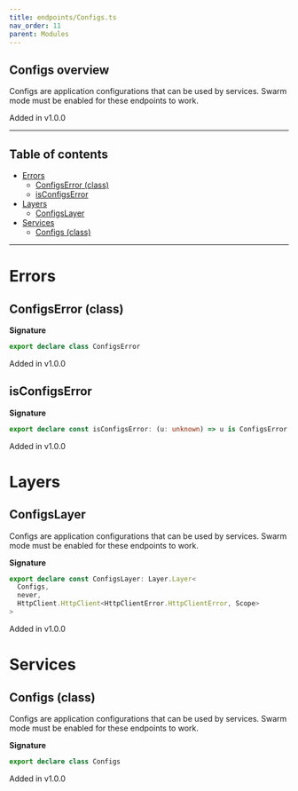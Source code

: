 ```yaml
---
title: endpoints/Configs.ts
nav_order: 11
parent: Modules
---
```


## Configs overview

Configs are application configurations that can be used by services. Swarm
mode must be enabled for these endpoints to work.

Added in v1.0.0

---

<h2 class="text-delta">Table of contents</h2>

- [Errors](#errors)
  - [ConfigsError (class)](#configserror-class)
  - [isConfigsError](#isconfigserror)
- [Layers](#layers)
  - [ConfigsLayer](#configslayer)
- [Services](#services)
  - [Configs (class)](#configs-class)

---

# Errors

## ConfigsError (class)

**Signature**

```ts
export declare class ConfigsError
```

Added in v1.0.0

## isConfigsError

**Signature**

```ts
export declare const isConfigsError: (u: unknown) => u is ConfigsError
```

Added in v1.0.0

# Layers

## ConfigsLayer

Configs are application configurations that can be used by services. Swarm
mode must be enabled for these endpoints to work.

**Signature**

```ts
export declare const ConfigsLayer: Layer.Layer<
  Configs,
  never,
  HttpClient.HttpClient<HttpClientError.HttpClientError, Scope>
>
```

Added in v1.0.0

# Services

## Configs (class)

Configs are application configurations that can be used by services. Swarm
mode must be enabled for these endpoints to work.

**Signature**

```ts
export declare class Configs
```

Added in v1.0.0
